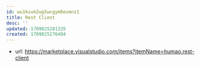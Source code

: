 ```yaml
---
id: wu1ksvm2ug5wcgym6evmnz1
title: Rest Client
desc: ''
updated: 1709825281335
created: 1709825276404
---
```


- url: https://marketplace.visualstudio.com/items?itemName=humao.rest-client